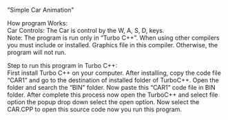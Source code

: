 "Simple Car Animation"  

How program Works:  
                           Car Controls:
              The Car is control by the W, A, S, D, keys.   
 Note:
         The program is run only in “Turbo C++”. When using other compilers you must include or installed.
Graphics file in this compiler. Otherwise, the program will not run.

Step to run this program in Turbo C++:  
                          First install Turbo C++ on your computer. After installing, copy the code file “CAR1” and go to the destination of installed folder of TurboC++. Open the folder and search the “BIN” folder. Now paste this “CAR1” code file in BIN folder.
After complete this process now open the TurboC++ and select file option the popup drop down select the open option. Now select the CAR.CPP to open this source code now you run this program.

